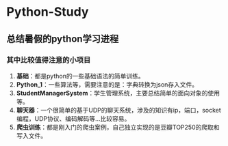 # Python-Study

总结暑假的python学习进程
---
### 其中比较值得注意的小项目
1. **基础**：都是python的一些基础语法的简单训练。
2. **Python_1**：一些算法等，需要注意的是：字典转换为json存入文件。
3. **StudentManagerSystem**：学生管理系统，主要总结简单的面向对象的使用等。
4. **聊天器**：一个很简单的基于UDP的聊天系统，涉及的知识有ip，端口，socket编程，UDP协议、编码解码等...比较容易。
5. **爬虫训练**：都是刚入门的爬虫案例，自己独立实现的是豆瓣TOP250的爬取和写入文件。
